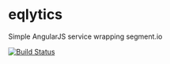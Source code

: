 eqlytics
========

Simple AngularJS service wrapping segment.io

[![Build Status](https://travis-ci.org/eyequant/eqlytics.svg?branch=master)](https://travis-ci.org/eyequant/eqlytics)
